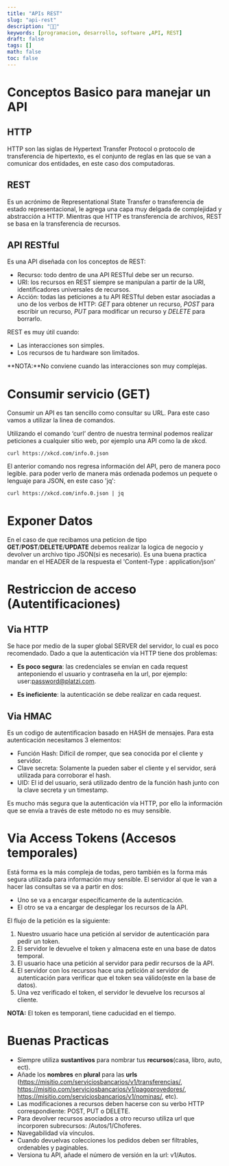 ```yaml
---
title: "APIs REST"
slug: "api-rest"
description: "👩‍🔧"
keywords: [programacion, desarrollo, software ,API, REST]
draft: false
tags: []
math: false
toc: false
---
```

# Conceptos Basico para manejar un API

## HTTP
HTTP son las siglas de Hypertext Transfer Protocol o protocolo de transferencia de hipertexto, es el conjunto de reglas en las que se van a comunicar dos entidades, en este caso dos computadoras.

## REST
Es un acrónimo de Representational State Transfer o transferencia de estado representacional, le agrega una capa muy delgada de complejidad y abstracción a HTTP. Mientras que HTTP es transferencia de archivos, REST se basa en la transferencia de recursos.

## API RESTful
Es una API diseñada con los conceptos de REST:

- Recurso: todo dentro de una API RESTful debe ser un recurso.
- URI: los recursos en REST siempre se manipulan a partir de la URI, identificadores universales de recursos.
- Acción: todas las peticiones a tu API RESTful deben estar asociadas a uno de los verbos de HTTP: *GET* para obtener un recurso, *POST* para escribir un recurso, *PUT* para modificar un recurso y *DELETE* para borrarlo.

REST es muy útil cuando:

- Las interacciones son simples.
- Los recursos de tu hardware son limitados.

**NOTA:**No conviene cuando las interacciones son muy complejas.

# Consumir servicio (GET)
Consumir un API es tan sencillo como consultar su URL. Para este caso vamos a utilizar la linea de comandos.

Utilizando el comando ‘curl’ dentro de nuestra terminal podemos realizar peticiones a cualquier sitio web, por ejemplo una API como la de xkcd.

`curl https://xkcd.com/info.0.json`

El anterior comando nos regresa información del API, pero de manera poco legible. para poder verlo de manera más ordenada podemos un pequete o lenguaje para JSON, en este caso 'jq':

`curl https://xkcd.com/info.0.json | jq`

# Exponer Datos

En el caso de que recibamos una peticion de tipo **GET**/**POST**/**DELETE**/**UPDATE** debemos realizar la logica de negocio y devolver un archivo tipo JSON(si es necesario).
Es una buena practica mandar en el HEADER de la respuesta el 'Content-Type : application/json'


# Restriccion de acceso (Autentificaciones)

## Via HTTP
Se hace por medio de la super global SERVER del servidor, lo cual es poco recomendado. Dado a que la autenticación vía HTTP tiene dos problemas:

- **Es poco segura**: las credenciales se envían en cada request anteponiendo el usuario y contraseña en la url, por ejemplo: user:password@platzi.com.

- **Es ineficiente**: la autenticación se debe realizar en cada request.

## Via HMAC
Es un codigo de autentificacion basado en HASH de mensajes. Para esta autenticación necesitamos 3 elementos:

- Función Hash: Difícil de romper, que sea conocida por el cliente y servidor.
- Clave secreta: Solamente la pueden saber el cliente y el servidor, será utilizada para corroborar el hash.
- UID: El id del usuario, será utilizado dentro de la función hash junto con la clave secreta y un timestamp.

Es mucho más segura que la autenticación vía HTTP, por ello la información que se envía a través de este método no es muy sensible.

# Via Access Tokens (Accesos temporales)
Está forma es la más compleja de todas, pero también es la forma más segura utilizada para información muy sensible. El servidor al que le van a hacer las consultas se va a partir en dos:

- Uno se va a encargar específicamente de la autenticación.
- El otro se va a encargar de desplegar los recursos de la API.

El flujo de la petición es la siguiente:

1. Nuestro usuario hace una petición al servidor de autenticación para pedir un token.
2. El servidor le devuelve el token y almacena este en una base de datos temporal.
3. El usuario hace una petición al servidor para pedir recursos de la API.
4. El servidor con los recursos hace una petición al servidor de autenticación para verificar que el token sea válido(este en la base de datos).
5. Una vez verificado el token, el servidor le devuelve los recursos al cliente.

**NOTA:** El token es temporanl, tiene caducidad en el tiempo.

# Buenas Practicas
- Siempre utiliza **sustantivos** para nombrar tus **recursos**(casa, libro, auto, ect).
- Añade los **nombres** en **plural** para las **urls** (https://misitio.com/serviciosbancarios/v1/transferencias/, https://misitio.com/serviciosbancarios/v1/pagoprovedores/, https://misitio.com/serviciosbancarios/v1/nominas/, etc).
- Las modificaciones a recursos deben hacerse con su verbo HTTP correspondiente: POST, PUT o DELETE.
- Para devolver recursos asociados a otro recurso utiliza url que incorporen subrecursos: /Autos/1/Choferes.
- Navegabilidad vía vínculos.
- Cuando devuelvas colecciones los pedidos deben ser filtrables, ordenables y paginables.
- Versiona tu API, añade el número de versión en la url: v1/Autos.